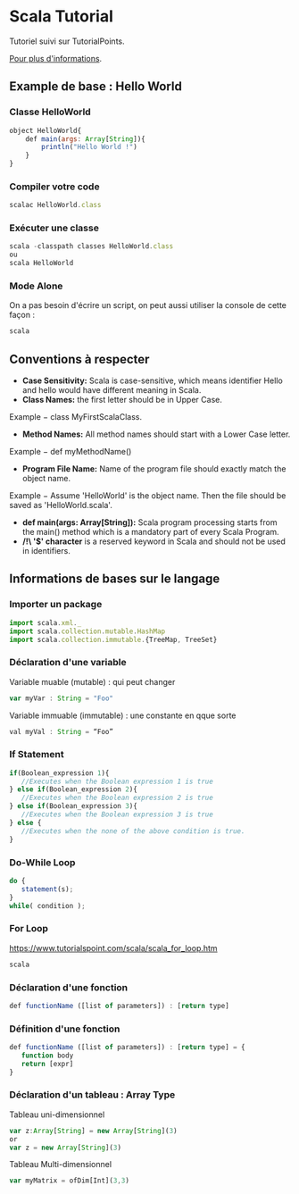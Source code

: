 # Scala Tutorial 

Tutoriel suivi sur TutorialPoints.

[Pour plus d'informations](https://www.tutorialspoint.com/scala/index.html).

## Example de base : Hello World

### Classe HelloWorld

```jsx
object HelloWorld{
    def main(args: Array[String]){
        println("Hello World !")
    }
}
``` 

### Compiler votre code
```jsx
scalac HelloWorld.class
```
### Exécuter une classe
```jsx
scala -classpath classes HelloWorld.class
ou 
scala HelloWorld
```
### Mode Alone
On a pas besoin d'écrire un script, on peut aussi utiliser la console de cette façon :
```jsx
scala 
```

## Conventions à respecter
* **Case Sensitivity:** Scala is case-sensitive, which means identifier Hello and hello would have different meaning in Scala.
* **Class Names:** the first letter should be in Upper Case. 

Example − class MyFirstScalaClass.
* **Method Names:** All method names should start with a Lower Case letter. 

Example − def myMethodName()
* **Program File Name:** Name of the program file should exactly match the object name. 

Example − Assume 'HelloWorld' is the object name. Then the file should be saved as 'HelloWorld.scala'.
* **def main(args: Array[String]):** Scala program processing starts from the main() method which is a mandatory part of every Scala Program.
* **/!\ '$' character** is a reserved keyword in Scala and should not be used in identifiers.


## Informations de bases sur le langage

### Importer un package
```jsx
import scala.xml._
import scala.collection.mutable.HashMap
import scala.collection.immutable.{TreeMap, TreeSet}
```

### Déclaration d'une variable
Variable muable (mutable) : qui peut changer
```jsx
var myVar : String = "Foo" 
```

Variable immuable (immutable) : une constante en qque sorte
```jsx
val myVal : String = “Foo”
```

### If Statement
```jsx
if(Boolean_expression 1){
   //Executes when the Boolean expression 1 is true
} else if(Boolean_expression 2){
   //Executes when the Boolean expression 2 is true
} else if(Boolean_expression 3){
   //Executes when the Boolean expression 3 is true
} else {
   //Executes when the none of the above condition is true.
}
```

### Do-While Loop
```jsx
do {
   statement(s);
} 
while( condition );
```

### For Loop
https://www.tutorialspoint.com/scala/scala_for_loop.htm
```jsx
scala 
```

### Déclaration d'une fonction
```jsx
def functionName ([list of parameters]) : [return type]
```


### Définition d'une fonction 
```jsx
def functionName ([list of parameters]) : [return type] = {
   function body
   return [expr]
}
```

### Déclaration d'un tableau : Array Type
Tableau uni-dimensionnel
```jsx
var z:Array[String] = new Array[String](3)
or
var z = new Array[String](3)
```

Tableau Multi-dimensionnel
```jsx
var myMatrix = ofDim[Int](3,3)
```


